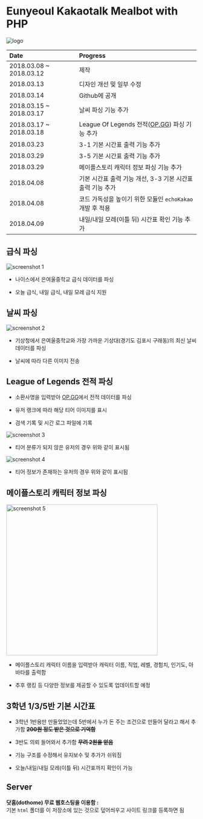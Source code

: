 # Eunyeoul Kakaotalk Mealbot with PHP
![logo](html/images/logo.jpg)

| Date | Progress |
| :------------- | :------------- |
| 2018.03.08 ~ 2018.03.12 | 제작 |
| 2018.03.13 | 디자인 개선 및 일부 수정 |
| 2018.03.14 | Github에 공개 |
| 2018.03.15 ~ 2018.03.17 | 날씨 파싱 기능 추가 |
| 2018.03.17 ~ 2018.03.18 | League Of Legends 전적([OP.GG](http://www.op.gg/)) 파싱 기능 추가 |
| 2018.03.23 | 3-1 기본 시간표 출력 기능 추가 |
| 2018.03.29 | 3-5 기본 시간표 출력 기능 추가 |
| 2018.03.29 | 메이플스토리 캐릭터 정보 파싱 기능 추가 |
| 2018.04.08 | 기본 시간표 출력 기능 개선, 3-3 기본 시간표 출력 기능 추가 |
| 2018.04.08 | 코드 가독성을 높이기 위한 모듈인 `echoKakao` 개발 후 적용 |
| 2018.04.09 | 내일/내일 모레(이틀 뒤) 시간표 확인 기능 추가 |

## 급식 파싱
![screenshot 1](images/screenshot_1.jpg)<br>

- 나이스에서 은여울중학교 급식 데이터를 파싱

- 오늘 급식, 내일 급식, 내일 모레 급식 지원

## 날씨 파싱
![screenshot 2](images/screenshot_2.jpg)<br>

- 기상청에서 은여울중학교와 가장 가까운 기상대(경기도 김포시 구래동)의 최신 날씨 데이터를 파싱

- 날씨에 따라 다른 이미지 전송

## League of Legends 전적 파싱

- 소환사명을 입력받아 [OP.GG](http://www.op.gg/)에서 전적 데이터를 파싱

- 유저 랭크에 따라 해당 티어 이미지를 표시

- 검색 기록 및 시간 로그 파일에 기록

![screenshot 3](images/screenshot_3.jpg)<br>

- 티어 분류가 되지 않은 유저의 경우 위와 같이 표시됨

![screenshot 4](images/screenshot_4.jpg)<br>

- 티어 정보가 존재하는 유저의 경우 위와 같이 표시됨

## 메이플스토리 캐릭터 정보 파싱

<img src="images/screenshot_5.jpg" alt="screenshot 5" width="400"/><br>

- 메이플스토리 캐릭터 이름을 입력받아 캐릭터 이름, 직업, 레벨, 경험치, 인기도, 아바타를 출력함

- 추후 랭킹 등 다양한 정보를 제공할 수 있도록 업데이트할 예정

## 3학년 1/3/5반 기본 시간표

- 3학년 1반용만 만들었었는데 5반에서 누가 돈 주는 조건으로 만들어 달라고 해서 추가함 **~~200원 정도 받은 것으로 기억함~~**

- 3반도 의뢰 들어와서 추가함 **~~무려 2원을 얻음~~**

- 기능 구조를 수정해서 유지보수 및 추가가 쉬워짐

- 오늘/내일/내일 모레(이틀 뒤) 시간표까지 확인이 가능

## Server
<b>닷홈(dothome) 무료 웹호스팅을 이용함 : </b><br>
기본 `html` 폴더를 이 저장소에 있는 것으로 덮어씌우고 사이트 링크를 등록하면 됨
